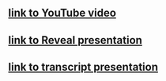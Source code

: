 ## [link to YouTube video](https://www.youtube.com/watch?time_continue=294&v=ndH9M87Vipo&feature=emb_logo)
## [link to Reveal presentation](https://dmitriysmolin.github.io/presentation/#/) 
## [link to transcript presentation](https://docs.google.com/presentation/d/1uMQMZ0t8_90DAwrcCZyoKgGs_5keU5B1VTXFuItfEWQ/edit#slide=id.p2) 
